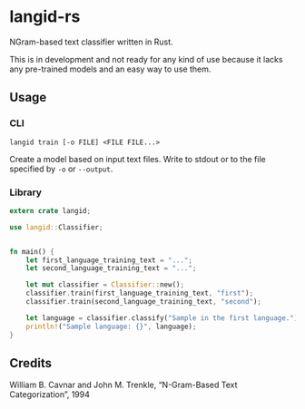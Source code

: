 langid-rs
=========

NGram-based text classifier written in Rust.

This is in development and not ready for any kind of use because it lacks any pre-trained models and an easy way to use them.


Usage
-----

### CLI

	langid train [-o FILE] <FILE FILE...>

Create a model based on input text files. Write to stdout or to the file specified by `-o` or `--output`.


### Library

```rust
extern crate langid;

use langid::Classifier;


fn main() {
	let first_language_training_text = "...";
	let second_language_training_text = "...";

	let mut classifier = Classifier::new();
    classifier.train(first_language_training_text, "first");
    classifier.train(second_language_training_text, "second");

    let language = classifier.classify("Sample in the first language.");
    println!("Sample language: {}", language);
}
```


Credits
-------

William B. Cavnar and John M. Trenkle, “N-Gram-Based Text Categorization”, 1994
